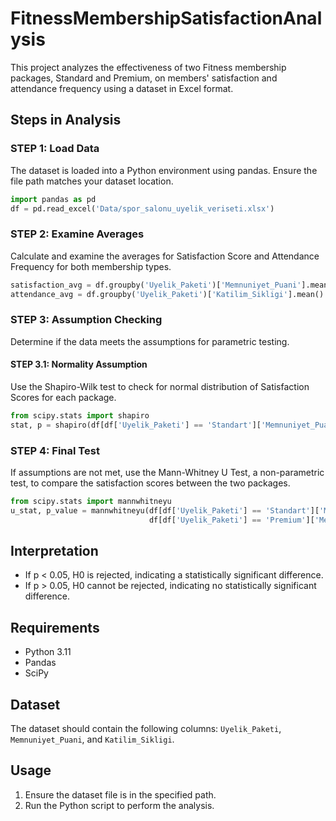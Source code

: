 # FitnessMembershipSatisfactionAnalysis


This project analyzes the effectiveness of two Fitness membership packages, Standard and Premium, on members' satisfaction and attendance frequency using a dataset in Excel format.

## Steps in Analysis

### STEP 1: Load Data
The dataset is loaded into a Python environment using pandas. Ensure the file path matches your dataset location.

```python
import pandas as pd
df = pd.read_excel('Data/spor_salonu_uyelik_veriseti.xlsx')
```

### STEP 2: Examine Averages
Calculate and examine the averages for Satisfaction Score and Attendance Frequency for both membership types.

```python
satisfaction_avg = df.groupby('Uyelik_Paketi')['Memnuniyet_Puani'].mean()
attendance_avg = df.groupby('Uyelik_Paketi')['Katilim_Sikligi'].mean()
```

### STEP 3: Assumption Checking
Determine if the data meets the assumptions for parametric testing.

#### STEP 3.1: Normality Assumption
Use the Shapiro-Wilk test to check for normal distribution of Satisfaction Scores for each package.

```python
from scipy.stats import shapiro
stat, p = shapiro(df[df['Uyelik_Paketi'] == 'Standart']['Memnuniyet_Puani'])
```

### STEP 4: Final Test
If assumptions are not met, use the Mann-Whitney U Test, a non-parametric test, to compare the satisfaction scores between the two packages.

```python
from scipy.stats import mannwhitneyu
u_stat, p_value = mannwhitneyu(df[df['Uyelik_Paketi'] == 'Standart']['Memnuniyet_Puani'],
                               df[df['Uyelik_Paketi'] == 'Premium']['Memnuniyet_Puani'])
```

## Interpretation
- If p < 0.05, H0 is rejected, indicating a statistically significant difference.
- If p > 0.05, H0 cannot be rejected, indicating no statistically significant difference.

## Requirements
- Python 3.11
- Pandas
- SciPy

## Dataset
The dataset should contain the following columns: `Uyelik_Paketi`, `Memnuniyet_Puani`, and `Katilim_Sikligi`.

## Usage
1. Ensure the dataset file is in the specified path.
2. Run the Python script to perform the analysis.
